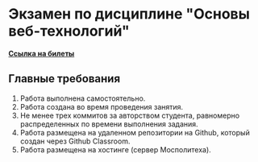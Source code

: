# Экзамен по дисциплине "Основы веб-технологий"

[**Ссылка на билеты**](https://drive.google.com/drive/folders/1NI5vimkiw4aQTlAOBf1cIDf8nREET1zv?usp=sharing)

## Главные требования
1. Работа выполнена самостоятельно.
1. Работа создана во время проведения занятия.
1. Не менее трех коммитов за авторством студента, равномерно распределенных по времени выполнения задания.
1. Работа размещена на удаленном репозитории на Github, который создан через Github Classroom.
1. Работа размещена на хостинге (сервер Мосполитеха).